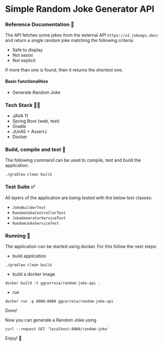 # Simple Random Joke Generator API

### Reference Documentation :book:

The API fetches some jokes from the external API `https://v2.jokeapi.dev/` and return a single random joke matching the following criteria:

- Safe to display
- Not sexist
- Not explicit

If more than one is found, then it returns the shortest one.

#### Basic functionalities

- Generate Random Joke

### Tech Stack :technologist:

- JAVA 11
- Spring Boot (web, test)
- Gradle
- JUnit5 + AssertJ
- Docker

### Build, compile and test :hammer:

The following command can be used to compile, test and build the application.

```
./gradlew clean build
```

### Test Suite :white_check_mark:

All layers of the application are being tested with the below test classes:

- `JokeBuilderTest`
- `RandomJokeControllerTest`
- `JokeGeneratorServiceTest`
- `RandomJokeServiceTest`

### Running :rocket:

The application can be started using docker. For this follow the next steps:

- build application
```
./gradlew clean build
```
- build a docker image
```
docker build -t ggcorreia/random-joke-api .
```
- run
```
docker run -p 8080:8080 ggcorreia/random-joke-api
```

Done! 

Now you can generate a Random Joke using

```
curl --request GET 'localhost:8080/random-joke'
```

Enjoy! :runner: